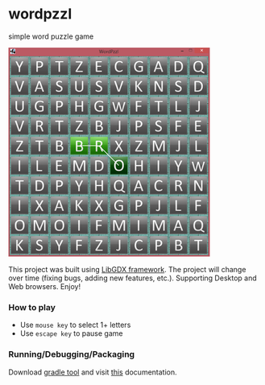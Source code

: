 # wordpzzl
simple word puzzle game

![Image of wordpzzl](/wordpzzl.png)

This project was built using [LibGDX framework](https://libgdx.badlogicgames.com/). The project will change over time (fixing bugs, adding new features, etc.). Supporting Desktop and Web browsers. Enjoy!

### How to play
- Use `mouse key` to select 1+ letters
- Use `escape key` to pause game

### Running/Debugging/Packaging
Download [gradle tool](https://gradle.org/) and visit [this](https://github.com/libgdx/libgdx/wiki/Gradle-on-the-Commandline#gradle-tasks-are-failing) documentation.
